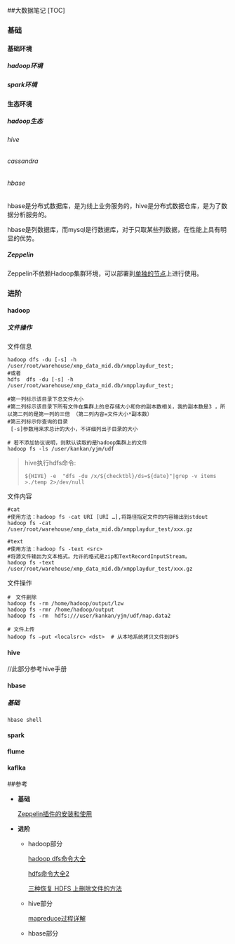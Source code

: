 ##大数据笔记
[TOC]

### 基础

#### 基础环境

##### hadoop环境

##### spark环境

#### 生态环境

##### hadoop生态

###### hive

###### cassandra

###### hbase

hbase是分布式数据库，是为线上业务服务的，hive是分布式数据仓库，是为了数据分析服务的。

hbase是列数据库，而mysql是行数据库，对于只取某些列数据，在性能上具有明显的优势。

##### Zeppelin

Zeppelin不依赖Hadoop集群环境，可以部署到<u>单独的节点</u>上进行使用。

### 进阶

#### hadoop

##### 文件操作

文件信息

```shell
hadoop dfs -du [-s] -h /user/root/warehouse/xmp_data_mid.db/xmpplaydur_test;
#或者
hdfs  dfs -du [-s] -h /user/root/warehouse/xmp_data_mid.db/xmpplaydur_test;

#第一列标示该目录下总文件大小
#第二列标示该目录下所有文件在集群上的总存储大小和你的副本数相关，我的副本数是3 ，所以第二列的是第一列的三倍 （第二列内容=文件大小*副本数）
#第三列标示你查询的目录
 [-s]参数用来求总计的大小，不详细列出子目录的大小
 
# 若不添加协议说明，则默认读取的是hadoop集群上的文件
hadoop fs -ls /user/kankan/yjm/udf
```

> hive执行hdfs命令:
>
> ```shell
> ${HIVE} -e  "dfs -du /x/${checktbl}/ds=${date}"|grep -v items >./temp 2>/dev/null
> ```

文件内容

```shell
#cat
#使用方法：hadoop fs -cat URI [URI …],将路径指定文件的内容输出到stdout
hadoop fs -cat /user/root/warehouse/xmp_data_mid.db/xmpplaydur_test/xxx.gz

#text
#使用方法：hadoop fs -text <src> 
#将源文件输出为文本格式。允许的格式是zip和TextRecordInputStream。
hadoop fs -text /user/root/warehouse/xmp_data_mid.db/xmpplaydur_test/xxx.gz
```

文件操作

```shell
#　文件删除
hadoop fs -rm /home/hadoop/output/lzw
hadoop fs -rmr /home/hadoop/output
hadoop fs -rm  hdfs:///user/kankan/yjm/udf/map.data2

# 文件上传
hadoop fs –put <localsrc> <dst>  # 从本地系统拷贝文件到DFS
```

#### hive

//此部分参考hive手册

#### hbase

##### 基础

```shell
hbase shell
```

#### spark

#### flume

#### kaflka

 ##参考

- **基础**

  [Zeppelin插件的安装和使用](https://www.cnblogs.com/smartloli/p/5148941.html)

- **进阶**

  - hadoop部分

    [hadoop dfs命令大全](http://blog.csdn.net/wuwenxiang91322/article/details/22166423)

    [hdfs命令大全2](http://www.aboutyun.com/thread-5603-1-1.html)

    [三种恢复 HDFS 上删除文件的方法](https://www.iteblog.com/archives/2321.html)

  - hive部分

    [mapreduce过程详解](http://www.aboutyun.com/thread-7477-1-1.html)

  - hbase部分